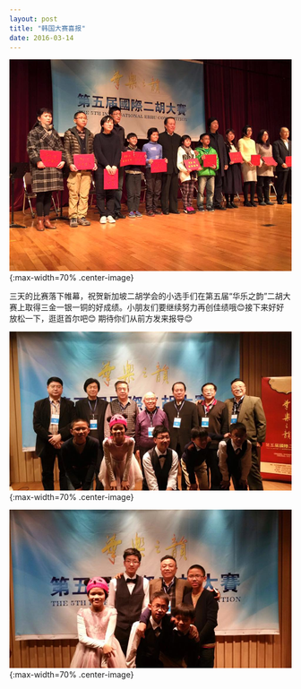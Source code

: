 ```yaml
---
layout: post
title: "韩国大赛喜报"
date: 2016-03-14
---
```

![](/files/2016-03-korea-contest-result/2.jpg){:max-width=70% .center-image}

三天的比赛落下帷幕，祝贺新加坡二胡学会的小选手们在第五届“华乐之韵”二胡大赛上取得三金一银一铜的好成绩。小朋友们要继续努力再创佳绩哦😊接下来好好放松一下，逛逛首尔吧😊 期待你们从前方发来报导😊

![](/files/2016-03-korea-contest-result/1.jpg){:max-width=70% .center-image}

![](/files/2016-03-korea-contest-result/3.jpg){:max-width=70% .center-image}
